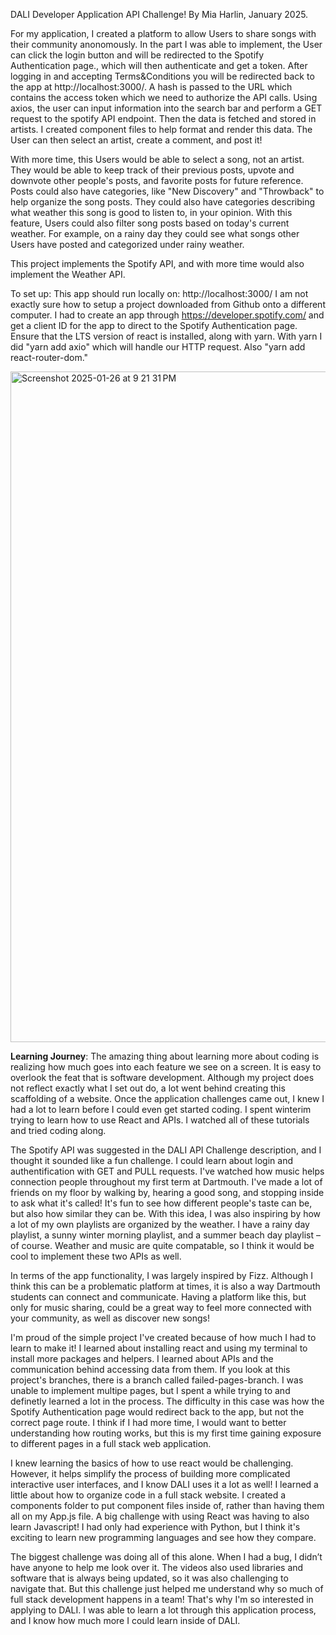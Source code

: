 DALI Developer Application API Challenge!
By Mia Harlin, January 2025.

For my application, I created a platform to allow Users to share songs with their community anonomously. In the part I was able to implement, the User can click the login button and will be redirected to the Spotify Authentication page., which will then authenticate and get a token. After logging in and accepting Terms&Conditions you will be redirected back to the app at http://localhost:3000/. A hash is passed to the URL which contains the access token which we need to authorize the API calls. Using axios, the user can input information into the search bar and perform a GET request to the spotify API endpoint. Then the data is fetched and stored in artists. I created component files to help format and render this data. The User can then select an artist, create a comment, and post it!

With more time, this Users would be able to select a song, not an artist. They would be able to keep track of their previous posts, upvote and downvote other people's posts, and favorite posts for future reference. Posts could also have categories, like "New Discovery" and "Throwback" to help organize the song posts. They could also have categories describing what weather this song is good to listen to, in your opinion. With this feature, Users could also filter song posts based on today's current weather. For example, on a rainy day they could see what songs other Users have posted and categorized under rainy weather.

This project implements the Spotify API, and with more time would also implement the Weather API.

To set up:
This app should run locally on: http://localhost:3000/
I am not exactly sure how to setup a project downloaded from Github onto a different computer. I had to create an app through https://developer.spotify.com/ and get a client ID for the app to direct to the Spotify Authentication page. Ensure that the LTS version of react is installed, along with yarn. With yarn I did "yarn add axio" which will handle our HTTP request. Also "yarn add react-router-dom."

<img width="1073" alt="Screenshot 2025-01-26 at 9 21 31 PM" src="https://github.com/user-attachments/assets/fda3c17e-f633-4855-a3bc-30dbd4f9055d" />

**Learning Journey**:
The amazing thing about learning more about coding is realizing how much goes into each feature we see on a screen. It is easy to overlook the feat that is software development. Although my project does not reflect exactly what I set out do, a lot went behind creating this scaffolding of a website. Once the application challenges came out, I knew I had a lot to learn before I could even get started coding. I spent winterim trying to learn how to use React and APIs. I watched all of these tutorials and tried coding along. 

The Spotify API was suggested in the DALI API Challenge description, and I thought it sounded like a fun challenge. I could learn about login and authentification with GET and PULL requests. I've watched how music helps connection people throughout my first term at Dartmouth. I've made a lot of friends on my floor by walking by, hearing a good song, and stopping inside to ask what it's called! It's fun to see how different people's taste can be, but also how similar they can be. With this idea, I was also inspiring by how a lot of my own playlists are organized by the weather. I have a rainy day playlist, a sunny winter morning playlist, and a summer beach day playlist –of course. Weather and music are quite compatable, so I think it would be cool to implement these two APIs as well.

In terms of the app functionality, I was largely inspired by Fizz. Although I think this can be a problematic platform at times, it is also a way Dartmouth students can connect and communicate. Having a platform like this, but only for music sharing, could be a great way to feel more connected with your community, as well as discover new songs!

I'm proud of the simple project I've created because of how much I had to learn to make it! I learned about installing react and using my terminal to install more packages and helpers. I learned about APIs and the communication behind accessing data from them. If you look at this project's branches, there is a branch called failed-pages-branch. I was unable to implement multipe pages, but I spent a while trying to and definetly learned a lot in the process. The difficulty in this case was how the Spotify Authentication page would redirect back to the app, but not the correct  page route. I think if I had more time, I would want to better understanding how routing works, but this is my first time gaining exposure to different pages in a full stack web application.

I knew learning the basics of how to use react would be challenging. However, it helps simplify the process of building more complicated interactive user interfaces, and I know DALI uses it a lot as well! I learned a little about how to organize code in a full stack website. I created a components folder to put component files inside of, rather than having them all on my App.js file. A big challenge with using React was having to also learn Javascript! I had only had experience with Python, but I think it's exciting to learn new programming languages and see how they compare.

The biggest challenge was doing all of this alone. When I had a bug, I didn’t have anyone to help me look over it. The videos also used libraries and software that is always being updated, so it was also challenging to navigate that. But this challenge just helped me understand why so much of full stack development happens in a team! That's why I'm so interested in applying to DALI. I was able to learn a lot through this application process, and I know how much more I could learn inside of DALI.
